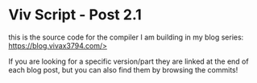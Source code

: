 # Viv Script - Post 2.1

this is the source code for the compiler I am building in my blog series: https://blog.vivax3794.com/>

If you are looking for a specific version/part they are linked at the end of each blog post, but you can also find them by browsing the commits!